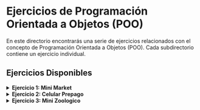 # Ejercicios de Programación Orientada a Objetos (POO)

En este directorio encontrarás una serie de ejercicios relacionados con el concepto de Programación Orientada a Objetos (POO). Cada subdirectorio contiene un ejercicio individual.

## Ejercicios Disponibles

<details>
<summary><strong>Ejercicio 1: Mini Market</strong></summary>
  
- **Descripción:** Implementación de un sistema de gestión de un mini mercado.
- **Instrucciones:** [Requerimiento](Ejercicio1/Mini_Market/README.md)
</details>

<details>
<summary><strong>Ejercicio 2: Celular Prepago</strong></summary>

- **Descripción:** .
- **Archivo:** 
</details>

<details>
<summary><strong>Ejercicio 3: Mini Zoologico</strong></summary>
  
- **Descripción:** 
- **Archivo:** 
</details>

